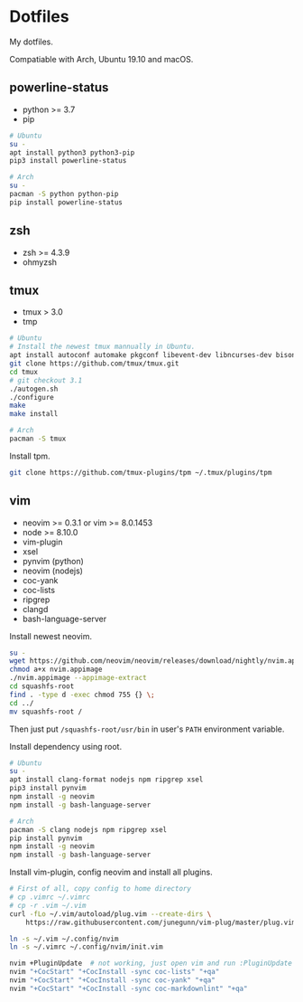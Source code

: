 # Dotfiles

My dotfiles.

Compatiable with Arch, Ubuntu 19.10 and macOS.

## powerline-status

* python >= 3.7
* pip

```bash
# Ubuntu
su -
apt install python3 python3-pip
pip3 install powerline-status
```

```bash
# Arch
su -
pacman -S python python-pip
pip install powerline-status
```

## zsh

* zsh >= 4.3.9
* ohmyzsh

## tmux

* tmux > 3.0
* tmp

```bash
# Ubuntu
# Install the newest tmux mannually in Ubuntu.
apt install autoconf automake pkgconf libevent-dev libncurses-dev bison
git clone https://github.com/tmux/tmux.git
cd tmux
# git checkout 3.1
./autogen.sh
./configure
make
make install
```

```bash
# Arch
pacman -S tmux
```

Install tpm.

```bash
git clone https://github.com/tmux-plugins/tpm ~/.tmux/plugins/tpm
```

## vim

* neovim >= 0.3.1 or vim >= 8.0.1453
* node >= 8.10.0
* vim-plugin
* xsel
* pynvim (python)
* neovim (nodejs)
* coc-yank
* coc-lists
* ripgrep
* clangd
* bash-language-server

Install newest neovim.

```bash
su -
wget https://github.com/neovim/neovim/releases/download/nightly/nvim.appimage
chmod a+x nvim.appimage
./nvim.appimage --appimage-extract
cd squashfs-root
find . -type d -exec chmod 755 {} \;
cd ../
mv squashfs-root /
```

Then just put `/squashfs-root/usr/bin` in user's `PATH` environment variable.

Install dependency using root.

```bash
# Ubuntu
su -
apt install clang-format nodejs npm ripgrep xsel
pip3 install pynvim
npm install -g neovim
npm install -g bash-language-server
```

```bash
# Arch
pacman -S clang nodejs npm ripgrep xsel
pip install pynvim
npm install -g neovim
npm install -g bash-language-server
```

Install vim-plugin, config neovim and install all plugins.

```bash
# First of all, copy config to home directory
# cp .vimrc ~/.vimrc
# cp -r .vim ~/.vim
curl -fLo ~/.vim/autoload/plug.vim --create-dirs \
    https://raw.githubusercontent.com/junegunn/vim-plug/master/plug.vim

ln -s ~/.vim ~/.config/nvim
ln -s ~/.vimrc ~/.config/nvim/init.vim

nvim +PluginUpdate  # not working, just open vim and run :PluginUpdate manually
nvim "+CocStart" "+CocInstall -sync coc-lists" "+qa"
nvim "+CocStart" "+CocInstall -sync coc-yank" "+qa"
nvim "+CocStart" "+CocInstall -sync coc-markdownlint" "+qa"
```
